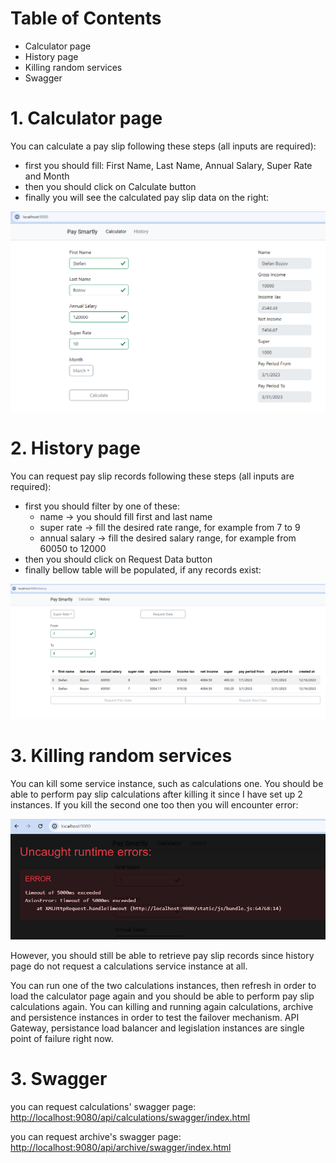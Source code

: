 # Table of Contents

- Calculator page
- History page
- Killing random services
- Swagger

# 1. Calculator page

You can calculate a pay slip following these steps (all inputs are required):

- first you should fill: First Name, Last Name, Annual Salary, Super Rate and Month
- then you should click on Calculate button
- finally you will see the calculated pay slip data on the right:

<img src="https://github.com/agalend/PaySmartly.Documentation/blob/main/resources/test/calculator-page.png">

# 2. History page

You can request pay slip records following these steps (all inputs are required):

- first you should filter by one of these: 
    - name -> you should fill first and last name
    - super rate -> fill the desired rate range, for example from 7 to 9
    - annual salary -> fill the desired salary range, for example from 60050 to 12000
- then you should click on Request Data button
- finally bellow table will be populated, if any records exist:

<img src="https://github.com/agalend/PaySmartly.Documentation/blob/main/resources/test/history-page.png">

# 3. Killing random services

You can kill some service instance, such as calculations one. You should be able to perform pay slip calculations after killing it since I have set up 2 instances. If you kill the second one too then you will encounter error:

<img src="https://github.com/agalend/PaySmartly.Documentation/blob/main/resources/test/error-page.png">

However, you should still be able to retrieve pay slip records since history page do not request a calculations service instance at all.

You can run one of the two calculations instances, then refresh in order to load the calculator page again and you should be able to perform pay slip calculations again. You can killing and running again calculations, archive and persistence instances in order to test the failover mechanism. API Gateway, persistance load balancer and legislation instances are single point of failure right now.

# 3. Swagger

you can request calculations' swagger page: [http://localhost:9080/api/calculations/swagger/index.html](http://localhost:9080/api/calculations/swagger/index.html)

you can request archive's swagger page: [http://localhost:9080/api/archive/swagger/index.html](http://localhost:9080/api/archive/swagger/index.html)



